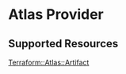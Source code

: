 # Atlas Provider

## Supported Resources

[Terraform::Atlas::Artifact](docs/providers/atlas/Artifact.md)
